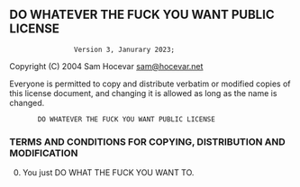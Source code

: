 ## DO WHATEVER THE FUCK YOU WANT PUBLIC LICENSE
                    Version 3, Janurary 2023;

 Copyright (C) 2004 Sam Hocevar <sam@hocevar.net>

 Everyone is permitted to copy and distribute verbatim or modified
 copies of this license document, and changing it is allowed as long
 as the name is changed.

           DO WHATEVER THE FUCK YOU WANT PUBLIC LICENSE
  ### TERMS AND CONDITIONS FOR COPYING, DISTRIBUTION AND MODIFICATION

  0. You just DO WHAT THE FUCK YOU WANT TO.
